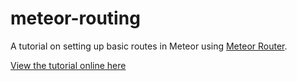 meteor-routing
==============

A tutorial on setting up basic routes in Meteor using [Meteor Router](https://github.com/tmeasday/meteor-router "Meteor Router").

[View the tutorial online here](http://properapp.tumblr.com/post/49117305678/simple-routing-in-meteor "Meteor Routing Tutorial on Github")
